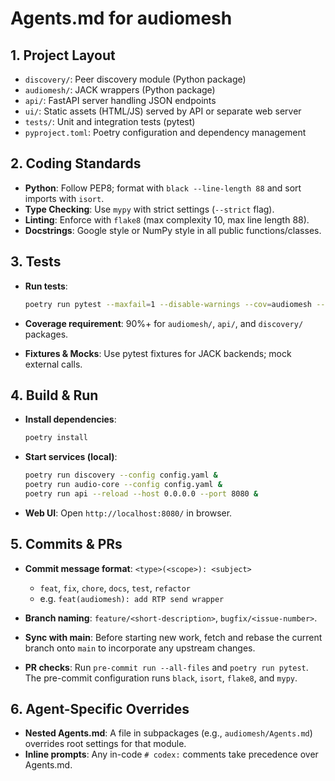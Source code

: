 # Agents.md for audiomesh

## 1. Project Layout

* `discovery/`: Peer discovery module (Python package)
* `audiomesh/`: JACK wrappers (Python package)
* `api/`: FastAPI server handling JSON endpoints
* `ui/`: Static assets (HTML/JS) served by API or separate web server
* `tests/`: Unit and integration tests (pytest)
* `pyproject.toml`: Poetry configuration and dependency management

## 2. Coding Standards

* **Python**: Follow PEP8; format with `black --line-length 88` and sort imports with `isort`.
* **Type Checking**: Use `mypy` with strict settings (`--strict` flag).
* **Linting**: Enforce with `flake8` (max complexity 10, max line length 88).
* **Docstrings**: Google style or NumPy style in all public functions/classes.

## 3. Tests

* **Run tests**:

  ```bash
  poetry run pytest --maxfail=1 --disable-warnings --cov=audiomesh --cov-report=term-missing
  ```
* **Coverage requirement**: 90%+ for `audiomesh/`, `api/`, and `discovery/` packages.
* **Fixtures & Mocks**: Use pytest fixtures for JACK backends; mock external calls.

## 4. Build & Run

* **Install dependencies**:

  ```bash
  poetry install
  ```
* **Start services (local)**:

  ```bash
  poetry run discovery --config config.yaml &
  poetry run audio-core --config config.yaml &
  poetry run api --reload --host 0.0.0.0 --port 8080 &
  ```
* **Web UI**: Open `http://localhost:8080/` in browser.

## 5. Commits & PRs

* **Commit message format**: `<type>(<scope>): <subject>`

  * `feat`, `fix`, `chore`, `docs`, `test`, `refactor`
  * e.g. `feat(audiomesh): add RTP send wrapper`
* **Branch naming**: `feature/<short-description>`, `bugfix/<issue-number>`.
* **Sync with main**: Before starting new work, fetch and rebase the current
  branch onto `main` to incorporate any upstream changes.
* **PR checks**: Run `pre-commit run --all-files` and `poetry run pytest`. The
  pre-commit configuration runs `black`, `isort`, `flake8`, and `mypy`.

## 6. Agent-Specific Overrides

* **Nested Agents.md**: A file in subpackages (e.g., `audiomesh/Agents.md`) overrides root settings for that module.
* **Inline prompts**: Any in-code `# codex:` comments take precedence over Agents.md.

